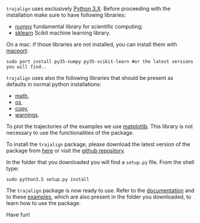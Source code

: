 `trajalign` uses exclusively [Python 3.X](https://docs.python.org/3/). Before proceeding with the installation make sure to have following libraries:

* [numpy](http://www.numpy.org/) fundamental library for scientific computing;
* [sklearn](http://scikit-learn.org/stable/) Scikit machine learning library.

On a mac: if those libraries are not installed, you can install them with [macport](https://www.macports.org/):
	
	sudo port install py35-numpy py35-scikit-learn #or the latest versions you will find..
 
`trajalign` uses also the following libraries that should be present as defaults in normal python installations:

* [math](https://docs.python.org/2/library/math.html),
* [os](https://docs.python.org/2/library/os.html),
* [copy](https://docs.python.org/2/library/copy.html),
* [warnings](https://docs.python.org/2/library/warnings.html).

To plot the trajectories of the examples we use [matplotlib](http://matplotlib.org/). This library is not necessary to use the functionalities of the package.

To install the `trajalign` package, please download the latest version of the package from [here](https://github.com/apicco/trajectory_alignment/archive/master.zip) or visit the [github repository](https://github.com/apicco/trajectory_alignment).

In the folder that you downloaded you will find a `setup.py` file. From the shell type:

	sudo python3.5 setup.py install

The `trajalign` package is now ready to use. Refer to the [documentation](Home) and to these [examples](Examples), which are also present in the folder you downloaded, to learn how to use the package.

Have fun!


